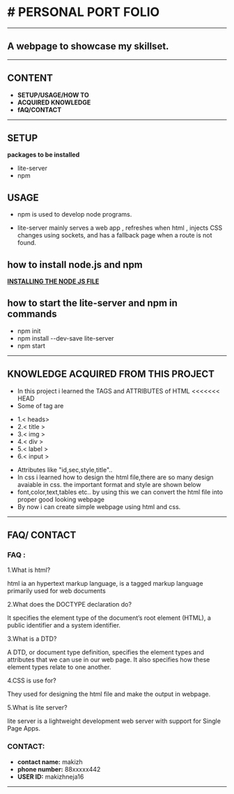# # PERSONAL PORT FOLIO
___
## A webpage to showcase my skillset.




***
## **CONTENT**
- **SETUP/USAGE/HOW TO**
- **ACQUIRED KNOWLEDGE**
- **fAQ/CONTACT**



---
## SETUP

**packages to be installed**
- lite-server
- npm

## USAGE
- npm is used to develop node programs.

- lite-server mainly serves a web app ,  refreshes when html , injects CSS changes using sockets, and has a fallback page when a route is not found.

## how to install node.js and npm 

  [**INSTALLING THE NODE JS FILE**](https://nodejs.org/en/download/)

## how to start the lite-server and npm in commands

- npm init
- npm install --dev-save lite-server
- npm start



---

## KNOWLEDGE ACQUIRED FROM THIS PROJECT
- In this project i learned the TAGS and ATTRIBUTES of HTML
<<<<<<< HEAD
- Some of tag are 
 + 1.< heads> 
 + 2.< title > 
 + 3.< img >
 + 4.< div > 
 + 5.< label >
 + 6.< input >

- Attributes like "id,sec,style,title"..
- In css i learned how to design the html file,there are so many design avaiable in css. the important format and style are shown below
- font,color,text,tables etc..
by using this we can convert the html file into proper good looking webpage
- By now i can create simple webpage using html and css.



---

## FAQ/ CONTACT

### FAQ :

1.What is html?

html ia an hypertext markup language, is a tagged markup language primarily used for web documents

2.What does the DOCTYPE declaration do?

It specifies the element type of the document’s root element (HTML), a public identifier and a system identifier.

3.What is a DTD?

A DTD, or document type definition, specifies the element types and attributes that we can use in our web page. It also specifies how these element types relate to one another.

4.CSS is use for?

They used for designing the html file and make the output in webpage.

5.What is lite server?

lite server is a lightweight development web server with support for Single Page Apps.

### CONTACT:

- **contact name:** makizh
- **phone number:** 88xxxxx442
- **USER ID:** makizhneja16


---








